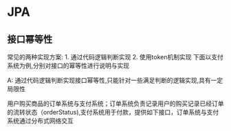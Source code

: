 # JPA


## 接口幂等性
常见的两种实现方案: 1. 通过代码逻辑判断实现 2. 使用token机制实现 下面以支付系统为例,分别对接口的幂等性进行说明与实现

A: 通过代码逻辑判断实现接口幂等性,只能针对一些满足判断的逻辑实现,具有一定局限性

用户购买商品的订单系统与支付系统；订单系统负责记录用户的购买记录已经订单的流转状态（orderStatus),支付系统用于付款，提供如下接口，订单系统与支付系统通过分布式网络交互
